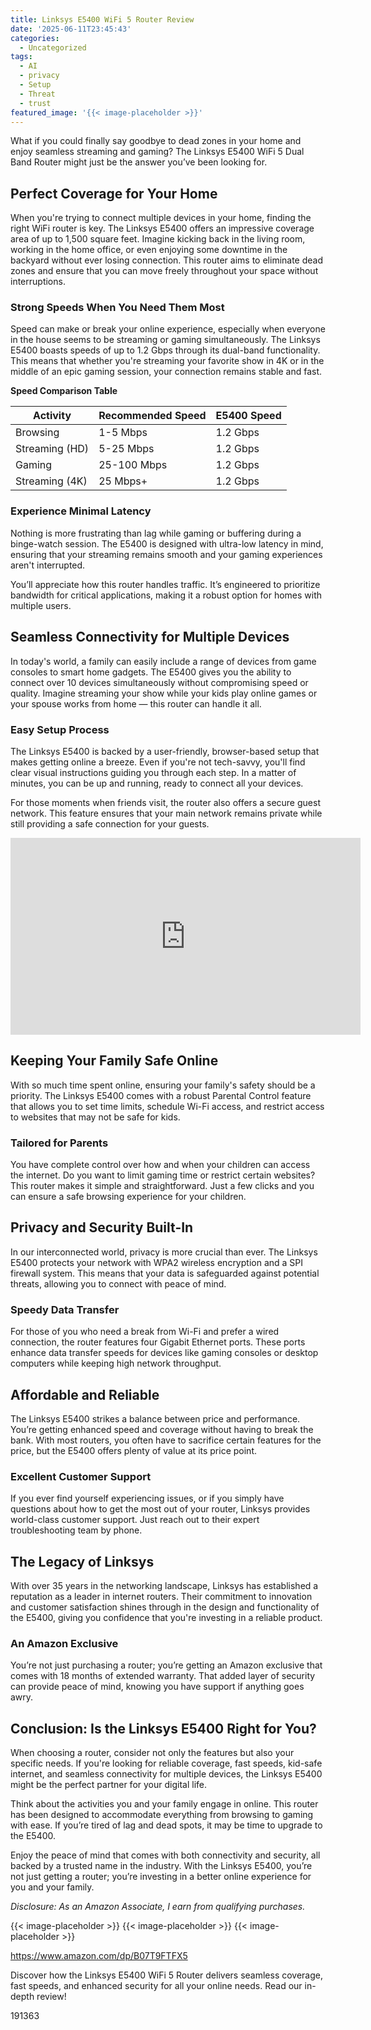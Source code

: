 ```yaml
---
title: Linksys E5400 WiFi 5 Router Review
date: '2025-06-11T23:45:43'
categories:
  - Uncategorized
tags:
  - AI
  - privacy
  - Setup
  - Threat
  - trust
featured_image: '{{< image-placeholder >}}'
---
```


<p>What if you could finally say goodbye to dead zones in your home and enjoy seamless streaming and gaming? The Linksys E5400 WiFi 5 Dual Band Router might just be the answer you’ve been looking for.</p> <p><a rel="nofollow" target="_blank" title="Linksys E5400 WiFi 5 Dual Band Router | 1,500 Sq. ft Coverage | 10+ Devices | Parental Control, Guest WiFi | Speeds (AC1200) 1.2Gbps" href="https://www.amazon.com/dp/B07T9FTFX5?tag=8118903-20" style='text-decoration: none; box-shadow: none;'></a></p> <p><a rel="nofollow" target="_blank" title="See the Linksys E5400 WiFi 5 Dual Band Router | 1,500 Sq. ft Coverage | 10+ Devices | Parental Control, Guest WiFi | Speeds (AC1200) 1.2Gbps in detail." href="https://www.amazon.com/dp/B07T9FTFX5?tag=8118903-20" style='text-decoration: none; box-shadow: none;'></a></p> <h2>Perfect Coverage for Your Home</h2> <p>When you're trying to connect multiple devices in your home, finding the right WiFi router is key. The Linksys E5400 offers an impressive coverage area of up to 1,500 square feet. Imagine kicking back in the living room, working in the home office, or even enjoying some downtime in the backyard without ever losing connection. This router aims to eliminate dead zones and ensure that you can move freely throughout your space without interruptions.</p> <h3>Strong Speeds When You Need Them Most</h3> <p>Speed can make or break your online experience, especially when everyone in the house seems to be streaming or gaming simultaneously. The Linksys E5400 boasts speeds of up to 1.2 Gbps through its dual-band functionality. This means that whether you're streaming your favorite show in 4K or in the middle of an epic gaming session, your connection remains stable and fast.</p> <p><strong>Speed Comparison Table</strong></p> <table> <thead> <tr> <th>Activity</th> <th>Recommended Speed</th> <th>E5400 Speed</th> </tr> </thead> <tbody> <tr> <td>Browsing</td> <td>1-5 Mbps</td> <td>1.2 Gbps</td> </tr> <tr> <td>Streaming (HD)</td> <td>5-25 Mbps</td> <td>1.2 Gbps</td> </tr> <tr> <td>Gaming</td> <td>25-100 Mbps</td> <td>1.2 Gbps</td> </tr> <tr> <td>Streaming (4K)</td> <td>25 Mbps+</td> <td>1.2 Gbps</td> </tr> </tbody> </table> <h3>Experience Minimal Latency</h3> <p>Nothing is more frustrating than lag while gaming or buffering during a binge-watch session. The E5400 is designed with ultra-low latency in mind, ensuring that your streaming remains smooth and your gaming experiences aren't interrupted.</p> <p>You’ll appreciate how this router handles traffic. It’s engineered to prioritize bandwidth for critical applications, making it a robust option for homes with multiple users.</p> <h2>Seamless Connectivity for Multiple Devices</h2> <p>In today's world, a family can easily include a range of devices from game consoles to smart home gadgets. The E5400 gives you the ability to connect over 10 devices simultaneously without compromising speed or quality. Imagine streaming your show while your kids play online games or your spouse works from home — this router can handle it all.</p> <h3>Easy Setup Process</h3> <p>The Linksys E5400 is backed by a user-friendly, browser-based setup that makes getting online a breeze. Even if you're not tech-savvy, you'll find clear visual instructions guiding you through each step. In a matter of minutes, you can be up and running, ready to connect all your devices.</p> <p>For those moments when friends visit, the router also offers a secure guest network. This feature ensures that your main network remains private while still providing a safe connection for your guests.</p> <iframe width="560" height="315" src="https://www.youtube.com/embed/rsk-p9vCoTc" frameborder="0" allow="accelerometer; autoplay; encrypted-media; gyroscope; picture-in-picture" allowfullscreen></iframe> <br> <p><a rel="nofollow" target="_blank" title="Learn more about the Linksys E5400 WiFi 5 Dual Band Router | 1,500 Sq. ft Coverage | 10+ Devices | Parental Control, Guest WiFi | Speeds (AC1200) 1.2Gbps here." href="https://www.amazon.com/dp/B07T9FTFX5?tag=8118903-20" style='text-decoration: none; box-shadow: none;'></a></p> </p><p></p><p></p><p></p><p></p><p></p><p><h2>Keeping Your Family Safe Online</h2> <p>With so much time spent online, ensuring your family's safety should be a priority. The Linksys E5400 comes with a robust Parental Control feature that allows you to set time limits, schedule Wi-Fi access, and restrict access to websites that may not be safe for kids.</p> <h3>Tailored for Parents</h3> <p>You have complete control over how and when your children can access the internet. Do you want to limit gaming time or restrict certain websites? This router makes it simple and straightforward. Just a few clicks and you can ensure a safe browsing experience for your children.</p> <h2>Privacy and Security Built-In</h2> <p>In our interconnected world, privacy is more crucial than ever. The Linksys E5400 protects your network with WPA2 wireless encryption and a SPI firewall system. This means that your data is safeguarded against potential threats, allowing you to connect with peace of mind.</p> <h3>Speedy Data Transfer</h3> <p>For those of you who need a break from Wi-Fi and prefer a wired connection, the router features four Gigabit Ethernet ports. These ports enhance data transfer speeds for devices like gaming consoles or desktop computers while keeping high network throughput.</p> <p><a rel="nofollow" target="_blank" title="Linksys E5400 WiFi 5 Dual Band Router | 1,500 Sq. ft Coverage | 10+ Devices | Parental Control, Guest WiFi | Speeds (AC1200) 1.2Gbps" href="https://www.amazon.com/dp/B07T9FTFX5?tag=8118903-20" style='text-decoration: none; box-shadow: none;'></a></p> <h2>Affordable and Reliable</h2> <p>The Linksys E5400 strikes a balance between price and performance. You’re getting enhanced speed and coverage without having to break the bank. With most routers, you often have to sacrifice certain features for the price, but the E5400 offers plenty of value at its price point.</p> <h3>Excellent Customer Support</h3> <p>If you ever find yourself experiencing issues, or if you simply have questions about how to get the most out of your router, Linksys provides world-class customer support. Just reach out to their expert troubleshooting team by phone.</p> <h2>The Legacy of Linksys</h2> <p>With over 35 years in the networking landscape, Linksys has established a reputation as a leader in internet routers. Their commitment to innovation and customer satisfaction shines through in the design and functionality of the E5400, giving you confidence that you're investing in a reliable product.</p> <h3>An Amazon Exclusive</h3> <p>You’re not just purchasing a router; you’re getting an Amazon exclusive that comes with 18 months of extended warranty. That added layer of security can provide peace of mind, knowing you have support if anything goes awry.</p> <p><a rel="nofollow" target="_blank" title="Linksys E5400 WiFi 5 Dual Band Router | 1,500 Sq. ft Coverage | 10+ Devices | Parental Control, Guest WiFi | Speeds (AC1200) 1.2Gbps" href="https://www.amazon.com/dp/B07T9FTFX5?tag=8118903-20" style='text-decoration: none; box-shadow: none;'></a></p> <h2>Conclusion: Is the Linksys E5400 Right for You?</h2> <p>When choosing a router, consider not only the features but also your specific needs. If you're looking for reliable coverage, fast speeds, kid-safe internet, and seamless connectivity for multiple devices, the Linksys E5400 might be the perfect partner for your digital life.</p> <p>Think about the activities you and your family engage in online. This router has been designed to accommodate everything from browsing to gaming with ease. If you’re tired of lag and dead spots, it may be time to upgrade to the E5400.</p> <p>Enjoy the peace of mind that comes with both connectivity and security, all backed by a trusted name in the industry. With the Linksys E5400, you’re not just getting a router; you’re investing in a better online experience for you and your family.</p> <p><a rel="nofollow" target="_blank" title="Check out the Linksys E5400 WiFi 5 Dual Band Router | 1,500 Sq. ft Coverage | 10+ Devices | Parental Control, Guest WiFi | Speeds (AC1200) 1.2Gbps here." href="https://www.amazon.com/dp/B07T9FTFX5?tag=8118903-20" style='text-decoration: none; box-shadow: none;'></a></p> <p><i>Disclosure: As an Amazon Associate, I earn from qualifying purchases.</i></p>
{{< image-placeholder >}}
{{< image-placeholder >}}
{{< image-placeholder >}}




https://www.amazon.com/dp/B07T9FTFX5

Discover how the Linksys E5400 WiFi 5 Router delivers seamless coverage, fast speeds, and enhanced security for all your online needs. Read our in-depth review!

191363
